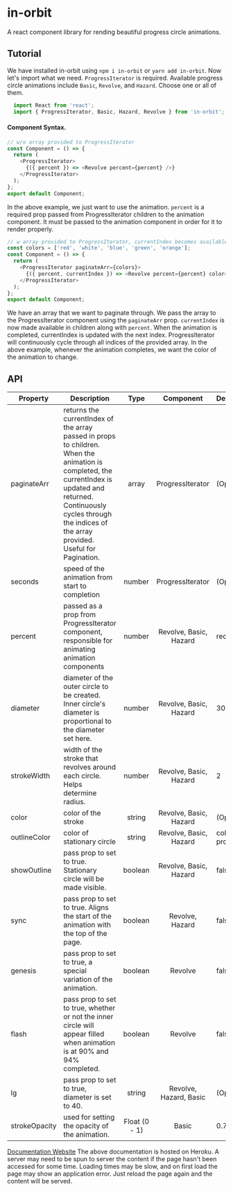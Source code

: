 # in-orbit
A react component library for rending beautiful progress circle animations.

## Tutorial

We have installed in-orbit using `npm i in-orbit` or `yarn add in-orbit`. Now let's import what we need. `ProgressIterator` is required. Available progress circle animations include `Basic`, `Revolve`, and `Hazard`. Choose one or all of them.

```javascript
  import React from 'react';
  import { ProgressIterator, Basic, Hazard, Revolve } from 'in-orbit';
```

#### Component Syntax.

```javascript
// w/o array provided to ProgressIterator 
const Component = () => {
  return (
    <ProgressIterator>
      {({ percent }) => <Revolve percent={percent} />}
    </ProgressIterator>
  );
};
export default Component;
```
In the above example, we just want to use the animation. `percent` is a required prop passed from ProgressIterator children to the animation component. It must be passed to the animation component in order for it to render properly.

```javascript
// w array provided to ProgressIterator, currentIndex becomes available in children
const colors = ['red', 'white', 'blue', 'green', 'orange'];
const Component = () => {
  return (
    <ProgressIterator paginateArr={colors}>
      {({ percent, currentIndex }) => <Revolve percent={percent} color={colors[currentIndex]} genesis flash />}
    </ProgressIterator>
  );
};
export default Component;
```
 We have an array that we want to paginate through. We pass the array to the ProgressIterator component using the `paginateArr` prop. `currentIndex` is now made available in children along with `percent`. When the animation is completed, currentIndex is updated with the next index. ProgressIterator will continuously cycle through all indices of the provided array. In the above example, whenever the animation completes, we want the color of the animation to change.

## API

| Property | Description | Type | Component | Default | 
| -------- | ----------- | :---:| :-------: | :------ |
| paginateArr | returns the currentIndex of the array passed in props to children. When the animation is completed, the currentIndex is updated and returned. Continuously cycles through the indices of the array provided. Useful for Pagination. | array | ProgressIterator | (Optional) |
| seconds | speed of the animation from start to completion | number | ProgressIterator | (Optional) |
| percent | passed as a prop from ProgressIterator component, responsible for animating animation components | number | Revolve, Basic, Hazard | required |
| diameter | diameter of the outer circle to be created. Inner circle's diameter is proportional to the diameter set here. | number | Revolve, Basic, Hazard | 30 |
| strokeWidth | 	width of the stroke that revolves around each circle. Helps determine radius. | number | Revolve, Basic, Hazard | 2 |
| color | color of the stroke | string | Revolve, Basic, Hazard | (Optional) |
| outlineColor | color of stationary circle | string | Revolve, Basic, Hazard | color prop |
| showOutline | pass prop to set to true. Stationary circle will be made visible. | boolean | Revolve, Basic, Hazard | false |
| sync | pass prop to set to true. Aligns the start of the animation with the top of the page. | boolean | Revolve, Hazard | false |
| genesis | pass prop to set to true, a special variation of the animation. | boolean | Revolve | false | 
| flash | pass prop to set to true, whether or not the inner circle will appear filled when animation is at 90% and 94% completed. | boolean | Revolve | false | 
| lg | pass prop to set to true, diameter is set to 40. | string | Revolve, Hazard, Basic | (Optional) | 
| strokeOpacity | used for setting the opacity of the animation. | Float (0 - 1) | Basic | 0.7 |


[Documentation Website](https://docs-in-orbit.herokuapp.com/) 
The above documentation is hosted on Heroku. A server may need to be spun to server the content if the page hasn't been accessed for some time. Loading times may be slow, and on first load the page may show an application error. Just reload the page again and the content will be served.